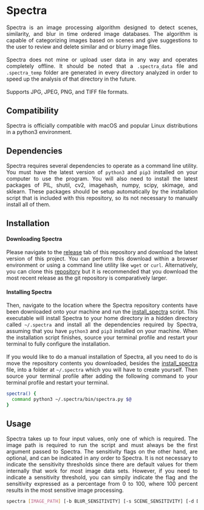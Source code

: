 # Spectra
<p align="justify">
Spectra is an image processing algorithm designed to detect scenes, similarity, and blur in time ordered image databases. The algorithm is capable of categorizing images based on scenes and give suggestions to the user to review and delete similar and or blurry image files.<br><br>Spectra does not mine or upload user data in any way and operates completely offline. It should be noted that a <code>.spectra_data</code> file and <code>.spectra_temp</code> folder are generated in every directory analyzed in order to speed up the analysis of that directory in the future.<br><br>Supports JPG, JPEG, PNG, and TIFF file formats.
</p>

## Compatibility
<p align="justify">
Spectra is officially compatible with macOS and popular Linux distributions in a python3 environment.
</p>

## Dependencies
<p align="justify">
Spectra requires several dependencies to operate as a command line utility. You must have the latest version of <code>python3</code> and <code>pip3</code> installed on your computer to use the program. You will also need to install the latest packages of PIL, shutil, cv2, imagehash, numpy, scipy, skimage, and sklearn. These packages should be setup automatically by the installation script that is included with this repository, so its not necessary to manually install all of them.
</p>

## Installation

#### Downloading Spectra
<p align="justify">
Please navigate to the <a href="https://github.com/nalinahuja22/spectra/releases">release</a> tab of this repository and download the latest version of this project. You can perform this download within a browser environment or using a command line utility like <code>wget</code> or <code>curl</code>. Alternatively, you can clone this <a href="https://github.com/nalinahuja22/spectra">repository</a> but it is recommended that you download the most recent release as the git repository is comparatively larger.
</p>

#### Installing Spectra
<p align="justify">
Then, navigate to the location where the Spectra repository contents have been downloaded onto your machine and run the <a href="https://github.com/nalinahuja22/spectra/blob/master/install_spectra">install_spectra</a> script. This executable will install Spectra to your home directory in a hidden directory called <code>~/.spectra</code> and install all the dependencies required by Spectra, assuming that you have <code>python3</code> and <code>pip3</code> installed on your machine. When the installation script finishes, source your terminal profile and restart your terminal to fully configure the installation.<br><br>If you would like to do a manual installation of Spectra, all you need to do is move the repository contents you downloaded, besides the <a href="https://github.com/nalinahuja22/spectra/blob/master/install_spectra">install_spectra</a> file, into a folder at <code>~/.spectra</code> which you will have to create yourself. Then source your terminal profile after adding the following command to your terminal profile and restart your terminal.
</p>

```bash
spectra() {
  command python3 ~/.spectra/bin/spectra.py $@
}
```

## Usage
<p align="justify">
Spectra takes up to four input values, only one of which is required. The image path is required to run the script and must always be the first argument passed to Spectra. The sensitivity flags on the other hand, are optional, and can be indicated in any order to Spectra. It is not necessary to indicate the sensitivity thresholds since there are default values for them internally that work for most image data sets. However, if you need to indicate a sensitivity threshold, you can simpily indicate the flag and the sensitivity expressed as a percentage from 0 to 100, where 100 percent results in the most sensitive image processing.
</p>

```bash
spectra [IMAGE_PATH] [-b BLUR_SENSITIVITY] [-s SCENE_SENSITIVITY] [-d DUPLICATE_SENSITIVITY]
```
